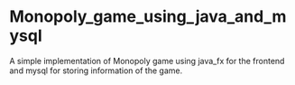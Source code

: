 # Monopoly_game_using_java_and_mysql
A simple implementation of Monopoly game using java_fx for the frontend and mysql for storing information of the game.
